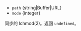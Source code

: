 <!-- YAML
deprecated: v0.4.7
-->

* `path` {string|Buffer|URL}
* `mode` {integer}

同步的 lchmod(2)。返回 `undefined`。

